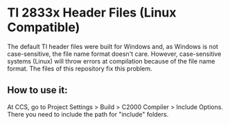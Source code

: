 TI 2833x Header Files (Linux Compatible)
========================================

The default TI header files were built for Windows and, as Windows is not case-sensitive, the file name format doesn't care. However, case-sensitive systems (Linux) will throw errors at compilation because of the file name format. The files of this repository fix this problem.

How to use it:
--------------

At CCS, go to Project Settings > Build > C2000 Compiler > Include Options. There you need to include the path for "include" folders.
